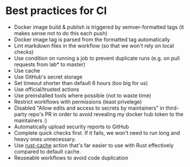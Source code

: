 # Best practices for CI

* Docker image build & publish is triggered by semver-formatted tags (it makes sense not to do this each push)
* Docker image tag is parsed from the formatted tag automatically
* Lint markdown files in the workflow (so that we won't rely on local checks)
* Use condition on running a job to prevent duplicate runs (e.g. on pull requests from lab* to master)
* Use cache
* Use GitHub's secret storage
* Set timeout shorter than default 6 hours (too big for us)
* Use official/trusted actions
* Use preinstalled tools where possible (not to waste time)
* Restrict workflows with permissions (least privelege)
* Disabled "Allow edits and access to secrets by maintainers" in third-party repo's PR in order to avoid revealing my docker hub token to the maintainers :)
* Automatically upload security reports to GitHub
* Complete quick checks first. If it fails, we won't need to run long and heavy ones unnecessary.
* Use [rust-cache](https://github.com/marketplace/actions/rust-cache) action that's far easier to use with Rust effectively compared to default cache.
* Reuseable workflows to avoid code duplication

